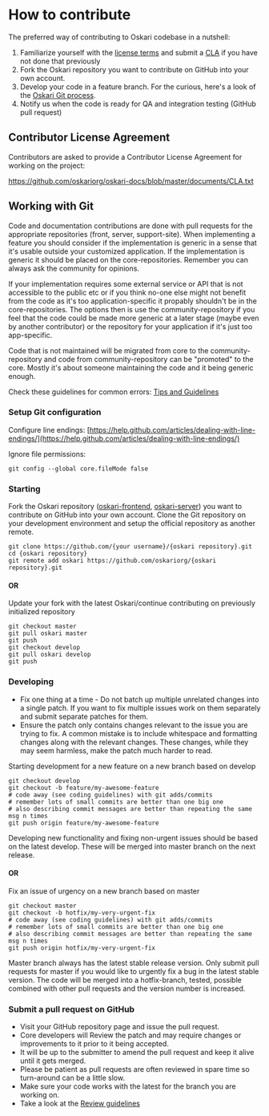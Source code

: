 # How to contribute

The preferred way of contributing to Oskari codebase in a nutshell:

1. Familiarize yourself with the [license terms](/documentation/development/license) and submit a [CLA](https://github.com/oskariorg/oskari-docs/blob/master/documents/CLA.txt) if you have not done that previously
2. Fork the Oskari repository you want to contribute on GitHub into your own account.
3. Develop your code in a feature branch. For the curious, here's a look of the [Oskari Git process](/documentation/development/oskari-git-process).
4. Notify us when the code is ready for QA and integration testing (GitHub pull request)

## Contributor License Agreement

Contributors are asked to provide a Contributor License Agreement for working on the project:

https://github.com/oskariorg/oskari-docs/blob/master/documents/CLA.txt

## Working with Git

Code and documentation contributions are done with pull requests for the appropriate repositories (front, server, support-site). When implementing a feature you should consider if the implementation is generic in a sense that it's usable outside your customized application. If the implementation is generic it should be placed on the core-repositories. Remember you can always ask the community for opinions.

If your implementation requires some external service or API that is not accessible to the public etc or if you think no-one else might not benefit from the code as it's too application-specific it propably shouldn't be in the core-repositories. The options then is use the community-repository if you feel that the code could be made more generic at a later stage (maybe even by another contributor) or the repository for your application if it's just too app-specific.

Code that is not maintained will be migrated from core to the community-repository and code from community-repository can be "promoted" to the core. Mostly it's about someone maintaining the code and it being generic enough.

Check these guidelines for common errors: [Tips and Guidelines](/documentation/development/guidelines)

### Setup Git configuration

Configure line endings: [https://help.github.com/articles/dealing-with-line-endings/](https://help.github.com/articles/dealing-with-line-endings/)

Ignore file permissions:

	git config --global core.fileMode false

### Starting

Fork the Oskari repository ([oskari-frontend](https://github.com/oskariorg/oskari-frontend), [oskari-server](https://github.com/oskariorg/oskari-server)) you want to contribute on GitHub into your own account. Clone the Git repository on your development environment and setup the official repository as another remote.

	git clone https://github.com/{your username}/{oskari repository}.git
	cd {oskari repository}
	git remote add oskari https://github.com/oskariorg/{oskari repository}.git


#### OR

Update your fork with the latest Oskari/continue contributing on previously initialized repository

	git checkout master
	git pull oskari master
	git push
	git checkout develop
	git pull oskari develop
	git push

### Developing

* Fix one thing at a time - Do not batch up multiple unrelated changes into a single patch. If you want to fix multiple issues work on them separately and submit separate patches for them.
* Ensure the patch only contains changes relevant to the issue you are trying to fix. A common mistake is to include whitespace and formatting changes along with the relevant changes. These changes, while they may seem harmless, make the patch much harder to read.

Starting development for a new feature on a new branch based on develop

	git checkout develop
	git checkout -b feature/my-awesome-feature
	# code away (see coding guidelines) with git adds/commits
	# remember lots of small commits are better than one big one
	# also describing commit messages are better than repeating the same msg n times
	git push origin feature/my-awesome-feature

Developing new functionality and fixing non-urgent issues should be based on the latest develop.
 These will be merged into master branch on the next release.

#### OR

Fix an issue of urgency on a new branch based on master

	git checkout master
	git checkout -b hotfix/my-very-urgent-fix
	# code away (see coding guidelines) with git adds/commits
	# remember lots of small commits are better than one big one
	# also describing commit messages are better than repeating the same msg n times
	git push origin hotfix/my-very-urgent-fix


Master branch always has the latest stable release version.
 Only submit pull requests for master if you would like to urgently fix a bug in the latest stable version.
 The code will be merged into a hotfix-branch, tested, possible combined with other pull requests and the version number is increased.


### Submit a pull request on GitHub

* Visit your GitHub repository page and issue the pull request.
* Core developers will Review the patch and may require changes or improvements to it prior to it being accepted.
* It will be up to the submitter to amend the pull request and keep it alive until it gets merged.
* Please be patient as pull requests are often reviewed in spare time so turn-around can be a little slow.
* Make sure your code works with the latest for the branch you are working on.
* Take a look at the [Review guidelines](review)